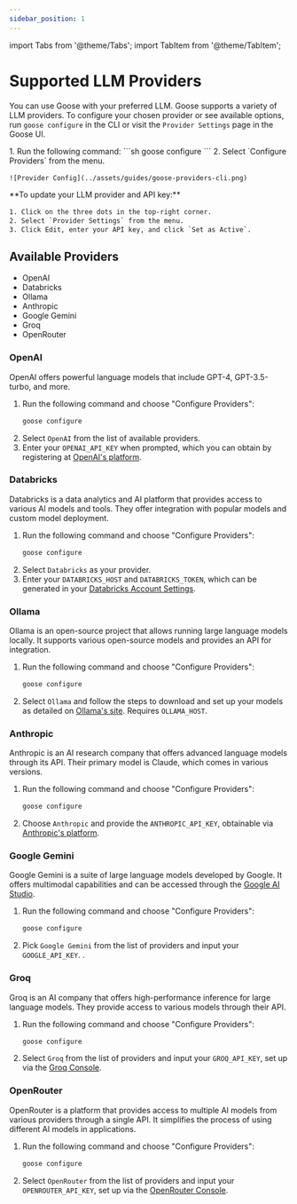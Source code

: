 ```yaml
---
sidebar_position: 1
---
```


import Tabs from '@theme/Tabs';
import TabItem from '@theme/TabItem';

# Supported LLM Providers

You can use Goose with your preferred LLM. Goose supports a variety of LLM providers. To configure your chosen provider or see available options, run `goose configure` in the CLI or visit the `Provider Settings` page in the Goose UI.

<Tabs>
  <TabItem value="cli" label="Goose CLI" default>
    1. Run the following command: 
    ```sh
    goose configure
    ```
    2. Select `Configure Providers` from the menu.

    ![Provider Config](../assets/guides/goose-providers-cli.png)
    
  </TabItem>
  <TabItem value="ui" label="Goose UI">
  **To update your LLM provider and API key:** 

    1. Click on the three dots in the top-right corner.
    2. Select `Provider Settings` from the menu.
    3. Click Edit, enter your API key, and click `Set as Active`.

  </TabItem>
</Tabs>

## Available Providers

- OpenAI
- Databricks
- Ollama
- Anthropic
- Google Gemini
- Groq
- OpenRouter


### OpenAI

OpenAI offers powerful language models that include GPT-4, GPT-3.5-turbo, and more.

1. Run the following command and choose "Configure Providers":
   ```sh
   goose configure
   ```
2. Select `OpenAI` from the list of available providers.
3. Enter your `OPENAI_API_KEY` when prompted, which you can obtain by registering at [OpenAI's platform](https://platform.openai.com/api-keys).

### Databricks

Databricks is a data analytics and AI platform that provides access to various AI models and tools. They offer integration with popular models and custom model deployment.

1. Run the following command and choose "Configure Providers":
   ```sh
   goose configure
   ```
2. Select `Databricks` as your provider.
3. Enter your `DATABRICKS_HOST` and `DATABRICKS_TOKEN`, which can be generated in your [Databricks Account Settings](https://www.databricks.com/).

### Ollama

Ollama is an open-source project that allows running large language models locally. It supports various open-source models and provides an API for integration.

1. Run the following command and choose "Configure Providers":
   ```sh
   goose configure
   ```
2. Select `Ollama` and follow the steps to download and set up your models as detailed on [Ollama's site](https://ollama.com/). Requires `OLLAMA_HOST`.

### Anthropic

Anthropic is an AI research company that offers advanced language models through its API. Their primary model is Claude, which comes in various versions.

1. Run the following command and choose "Configure Providers":
   ```sh
   goose configure
   ```
2. Choose `Anthropic` and provide the `ANTHROPIC_API_KEY`, obtainable via [Anthropic's platform](https://www.anthropic.com/).

### Google Gemini

Google Gemini is a suite of large language models developed by Google. It offers multimodal capabilities and can be accessed through the [Google AI Studio](https://ai.google.dev/gemini-api/docs).

1. Run the following command and choose "Configure Providers":
   ```sh
   goose configure
   ```
2. Pick `Google Gemini` from the list of providers and input your `GOOGLE_API_KEY`. .

### Groq

Groq is an AI company that offers high-performance inference for large language models. They provide access to various models through their API.

1. Run the following command and choose "Configure Providers":
   ```sh
   goose configure
   ```
2. Select `Groq` from the list of providers and input your `GROQ_API_KEY`, set up via the [Groq Console](https://groq.com/).

### OpenRouter

OpenRouter is a platform that provides access to multiple AI models from various providers through a single API. It simplifies the process of using different AI models in applications.

1. Run the following command and choose "Configure Providers":
   ```sh
   goose configure
   ```

2. Select `OpenRouter` from the list of providers and input your `OPENROUTER_API_KEY`, set up via the [OpenRouter Console](https://openrouter.ai/).

